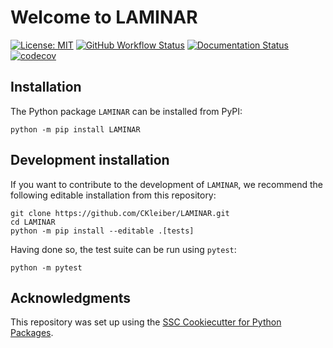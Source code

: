 # Welcome to LAMINAR

[![License: MIT](https://img.shields.io/badge/License-MIT-yellow.svg)](https://opensource.org/licenses/MIT)
[![GitHub Workflow Status](https://img.shields.io/github/actions/workflow/status/CKleiber/LAMINAR/ci.yml?branch=main)](https://github.com/CKleiber/LAMINAR/actions/workflows/ci.yml)
[![Documentation Status](https://readthedocs.org/projects/laminar-learn/badge/)](https://laminar-learn.readthedocs.io/)
[![codecov](https://codecov.io/gh/CKleiber/LAMINAR/branch/main/graph/badge.svg)](https://codecov.io/gh/CKleiber/LAMINAR)

## Installation

The Python package `LAMINAR` can be installed from PyPI:

```
python -m pip install LAMINAR
```

## Development installation

If you want to contribute to the development of `LAMINAR`, we recommend
the following editable installation from this repository:

```
git clone https://github.com/CKleiber/LAMINAR.git
cd LAMINAR
python -m pip install --editable .[tests]
```

Having done so, the test suite can be run using `pytest`:

```
python -m pytest
```

## Acknowledgments

This repository was set up using the [SSC Cookiecutter for Python Packages](https://github.com/ssciwr/cookiecutter-python-package).
